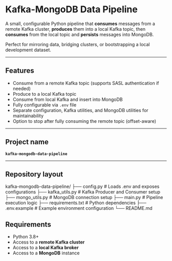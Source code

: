 # Kafka-MongoDB Data Pipeline

A small, configurable Python pipeline that **consumes** messages from a remote Kafka cluster, **produces** them into a local Kafka topic, then **consumes** from the local topic and **persists** messages into MongoDB.

Perfect for mirroring data, bridging clusters, or bootstrapping a local development dataset.

---

## Features
- Consume from a remote Kafka topic (supports SASL authentication if needed)
- Produce to a local Kafka topic
- Consume from local Kafka and insert into MongoDB
- Fully configurable via `.env` file
- Separate configuration, Kafka utilities, and MongoDB utilities for maintainability
- Option to stop after fully consuming the remote topic (offset-aware)

---

## Project name
**`kafka-mongodb-data-pipeline`**

---

## Repository layout
kafka-mongodb-data-pipeline/
├── config.py # Loads .env and exposes configurations
├── kafka_utils.py # Kafka Producer and Consumer setup
├── mongo_utils.py # MongoDB connection setup
├── main.py # Pipeline execution logic
├── requirements.txt # Python dependencies
├── .env.example # Example environment configuration
└── README.md

## Requirements
- Python 3.8+
- Access to a **remote Kafka cluster**
- Access to a **local Kafka broker**
- Access to a **MongoDB** instance

